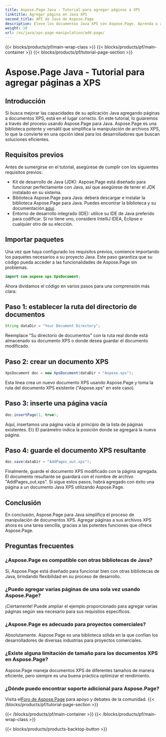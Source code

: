 ```yaml
---
title: Aspose.Page Java - Tutorial para agregar páginas a XPS
linktitle: Agregar página en Java XPS
second_title: API de Java de Aspose.Page
description: Eleve los documentos Java XPS con Aspose.Page. Aprenda a agregar páginas sin esfuerzo para mejorar la funcionalidad de la aplicación. ¡Sumérgete en el tutorial ahora!
weight: 10
url: /es/java/xps-page-manipulation/add-page/
---
```


{{< blocks/products/pf/main-wrap-class >}}
{{< blocks/products/pf/main-container >}}
{{< blocks/products/pf/tutorial-page-section >}}

# Aspose.Page Java - Tutorial para agregar páginas a XPS

## Introducción
Si busca mejorar las capacidades de su aplicación Java agregando páginas a documentos XPS, está en el lugar correcto. En este tutorial, lo guiaremos a través del proceso usando Aspose.Page para Java. Aspose.Page es una biblioteca potente y versátil que simplifica la manipulación de archivos XPS, lo que la convierte en una opción ideal para los desarrolladores que buscan soluciones eficientes.
## Requisitos previos
Antes de sumergirse en el tutorial, asegúrese de cumplir con los siguientes requisitos previos:
- Kit de desarrollo de Java (JDK): Aspose.Page está diseñado para funcionar perfectamente con Java, así que asegúrese de tener el JDK instalado en su sistema.
- Biblioteca Aspose.Page para Java: deberá descargar e instalar la biblioteca Aspose.Page para Java. Puedes encontrar la biblioteca y su documentación.[aquí](https://reference.aspose.com/page/java/).
- Entorno de desarrollo integrado (IDE): utilice su IDE de Java preferido para codificar. Si no tiene uno, considere IntelliJ IDEA, Eclipse o cualquier otro de su elección.
## Importar paquetes
Una vez que haya configurado los requisitos previos, comience importando los paquetes necesarios a su proyecto Java. Este paso garantiza que su código pueda acceder a las funcionalidades de Aspose.Page sin problemas.
```java
import com.aspose.xps.XpsDocument;
```
Ahora dividamos el código en varios pasos para una comprensión más clara:
## Paso 1: establecer la ruta del directorio de documentos
```java
String dataDir = "Your Document Directory";
```
Reemplace "Su directorio de documentos" con la ruta real donde está almacenado su documento XPS o donde desea guardar el documento modificado.
## Paso 2: crear un documento XPS
```java
XpsDocument doc = new XpsDocument(dataDir + "Aspose.xps");
```
Esta línea crea un nuevo documento XPS usando Aspose.Page y toma la ruta del documento XPS existente ("Aspose.xps" en este caso).
## Paso 3: inserte una página vacía
```java
doc.insertPage(1, true);
```
Aquí, insertamos una página vacía al principio de la lista de páginas existentes. El`1` El parámetro indica la posición donde se agregará la nueva página.
## Paso 4: guarde el documento XPS resultante
```java
doc.save(dataDir + "AddPages_out.xps");
```
Finalmente, guarde el documento XPS modificado con la página agregada. El documento resultante se guardará con el nombre de archivo "AddPages_out.xps".
Si sigue estos pasos, habrá agregado con éxito una página a un documento Java XPS utilizando Aspose.Page.
## Conclusión
En conclusión, Aspose.Page para Java simplifica el proceso de manipulación de documentos XPS. Agregar páginas a sus archivos XPS ahora es una tarea sencilla, gracias a las potentes funciones que ofrece Aspose.Page.
## Preguntas frecuentes
### ¿Aspose.Page es compatible con otras bibliotecas de Java?
Sí, Aspose.Page está diseñado para funcionar bien con otras bibliotecas de Java, brindando flexibilidad en su proceso de desarrollo.
### ¿Puedo agregar varias páginas de una sola vez usando Aspose.Page?
¡Ciertamente! Puede ampliar el ejemplo proporcionado para agregar varias páginas según sea necesario para sus requisitos específicos.
### ¿Aspose.Page es adecuado para proyectos comerciales?
Absolutamente. Aspose.Page es una biblioteca sólida en la que confían los desarrolladores de diversas industrias para proyectos comerciales.
### ¿Existe alguna limitación de tamaño para los documentos XPS en Aspose.Page?
Aspose.Page maneja documentos XPS de diferentes tamaños de manera eficiente, pero siempre es una buena práctica optimizar el rendimiento.
### ¿Dónde puedo encontrar soporte adicional para Aspose.Page?
 Visita el[Foro de Aspose.Page](https://forum.aspose.com/c/page/39) para apoyo y debates de la comunidad.
{{< /blocks/products/pf/tutorial-page-section >}}

{{< /blocks/products/pf/main-container >}}
{{< /blocks/products/pf/main-wrap-class >}}

{{< blocks/products/products-backtop-button >}}
